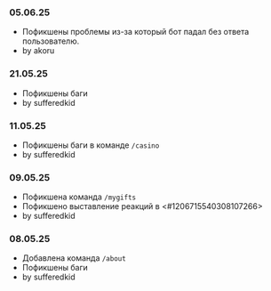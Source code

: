 ### 05.06.25
- Пофикшены проблемы из-за который бот падал без ответа пользователю.
- by akoru
### 21.05.25
- Пофикшены баги 
- by sufferedkid
### 11.05.25
- Пофикшены баги в команде `/casino`
- by sufferedkid
### 09.05.25
- Пофикшена команда `/mygifts`
- Пофикшено выставление реакций в <#1206715540308107266>
- by sufferedkid
### 08.05.25
- Добавлена команда `/about`
- Пофикшены баги
- by sufferedkid